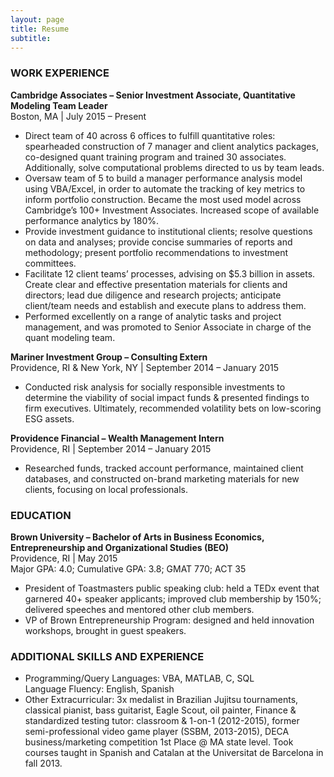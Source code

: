 ```yaml
---
layout: page
title: Resume
subtitle: 
---
```

### WORK EXPERIENCE

**Cambridge Associates – Senior Investment Associate, Quantitative Modeling Team Leader**  
Boston, MA | July 2015 – Present

- Direct team of 40 across 6 offices to fulfill quantitative roles: spearheaded construction of 7 manager and client analytics packages, co-designed quant training program and trained 30 associates. Additionally, solve computational problems directed to us by team leads.  
- Oversaw team of 5 to build a manager performance analysis model using VBA/Excel, in order to automate the tracking of key metrics to inform portfolio construction. Became the most used model across Cambridge’s 100+ Investment Associates. Increased scope of available performance analytics by 180%.  
- Provide investment
guidance to institutional clients; resolve questions on data and analyses;
provide concise summaries of reports and methodology; present portfolio
recommendations to investment committees.  
- Facilitate 12
client teams’ processes, advising on $5.3 billion in assets. Create clear and
effective presentation materials for clients and directors; lead due diligence
and research projects; anticipate client/team needs and establish and execute
plans to address them.  
- Performed excellently on a range of analytic tasks and project management, and was promoted to Senior Associate in charge of the quant modeling team.

**Mariner Investment Group – Consulting Extern**  
Providence, RI & New York, NY | September 2014 – January 2015

- Conducted risk
analysis for socially responsible investments to determine the viability of
social impact funds & presented findings to firm executives. Ultimately,
recommended volatility bets on low-scoring ESG assets.

**Providence Financial – Wealth Management Intern**  
Providence, RI | September 2014 – January 2015  
- Researched funds,
tracked account performance, maintained client databases, and constructed
on-brand marketing materials for new clients, focusing on local professionals.

### EDUCATION

**Brown University – Bachelor of Arts in Business Economics, Entrepreneurship and Organizational Studies (BEO)**  
Providence, RI | May 2015  
Major GPA: 4.0; Cumulative GPA: 3.8; GMAT 770; ACT 35  
- President of
Toastmasters public speaking club: held a TEDx event that garnered 40+ speaker
applicants; improved club membership by 150%; delivered speeches and mentored
other club members.  
- VP of Brown
Entrepreneurship Program: designed and held innovation workshops, brought in
guest speakers.

### ADDITIONAL SKILLS AND EXPERIENCE

- Programming/Query Languages: VBA, MATLAB, C, SQL  
Language Fluency: English, Spanish  
- Other Extracurricular: 3x medalist in Brazilian Jujitsu
tournaments, classical pianist, bass guitarist, Eagle Scout, oil painter, Finance
& standardized testing tutor: classroom & 1-on-1 (2012-2015), former
semi-professional video game player (SSBM, 2013-2015), DECA business/marketing
competition 1st Place @ MA state level. Took courses taught in Spanish and
Catalan at the Universitat de Barcelona in fall 2013.
